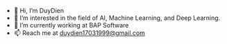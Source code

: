 - 👋 Hi, I’m DuyDien
- 👀 I’m interested in the field of AI, Machine Learning, and Deep Learning.
- 🌱 I’m currently working at BAP Software
- 📫 Reach me at duydien17031999@gmail.com
